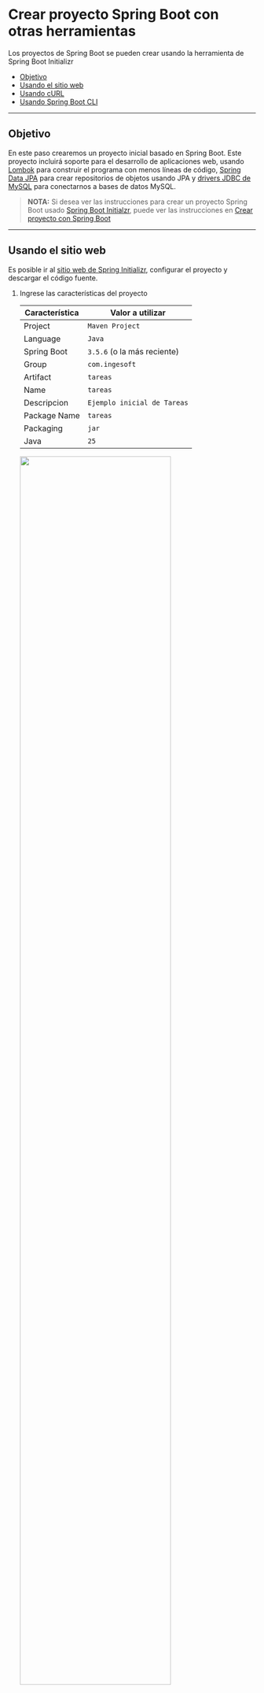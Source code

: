 # Crear proyecto Spring Boot con otras herramientas

Los proyectos de Spring Boot se pueden crear usando la herramienta de Spring Boot Initializr

- [Objetivo](#objetivo)
- [Usando el sitio web](#usando-el-sitio-web)
- [Usando cURL](#usando-curl)
- [Usando Spring Boot CLI](#usando-spring-boot-cli)


---

## Objetivo

En este paso crearemos un proyecto inicial basado en Spring Boot. 
Este proyecto incluirá soporte para el desarrollo de aplicaciones web, usando [Lombok](https://projectlombok.org/) para construir el programa con menos líneas de código, [Spring Data JPA](https://spring.io/projects/spring-data-jpa) para crear repositorios de objetos usando JPA y [drivers JDBC de MySQL](https://www.mysql.com/products/connector/) para conectarnos a bases de datos MySQL.

> **NOTA:** Si desea ver las instrucciones para crear un proyecto Spring Boot usado [Spring Boot Initialzr](https://marketplace.visualstudio.com/items?itemName=vscjava.vscode-spring-initializr), puede ver las instrucciones en [Crear proyecto con Spring Boot](2.crear-proyecto.md)

---

## Usando el sitio web 

Es posible ir al [sitio web de Spring Initializr](https://start.spring.io/), configurar el proyecto y descargar el código fuente.

1. Ingrese las características del proyecto

    | Característica   | Valor a utilizar                |
    |------------------|---------------------------------|
    | Project          | `Maven Project`                 |
    | Language         | `Java`                          |
    | Spring Boot      | `3.5.6` (o la más reciente)     |
    | Group            | `com.ingesoft`                  |
    | Artifact         | `tareas`                        |
    | Name             | `tareas`                        |
    | Descripcion      | `Ejemplo inicial de Tareas`     |
    | Package Name     | `tareas`                        |
    | Packaging        | `jar`                           |
    | Java             | `25`                            |

    <img src="./assets/Spring-Initializr-step-1.png" width="80%">

2. Seleccione las dependencias para la nueva aplicación

    | Dependencia          | Descripción                                     |
    |----------------------|-------------------------------------------------|
    | Spring Web           | Aplicación web                                  |
    | Speong Boot DevTools | Opción para recargar aplicación automáticamente |
    | Lombok               | Anotaciones para escribir menos código          |
    | Spring Data JPA      | Persistencia basada en JPA                      |
    | MySQL Driver         | Soporte para base de datos MySQL                |


    <img src="./assets/Spring-Initializr-step-2.png" width="80%">

3. (Opcionalmente) Haga clic en `Explore` para revisar los archivos que se van a generar para el proyecto.

    <img src="./assets/Spring-Initializr-step-3.png" width="80%">


4. Haga clic en `Generate` o `Download` para descargar un archivo `.zip` con el proyecto que acaba de inicializar.

5. Descomprima el archivo `.zip` para obtener los archivos recién generados.

---

## Usando cURL

Igualmente, es posible [usar la línea de comandos](https://docs.spring.io/initializr/docs/current/reference/html/) para generar y descargar el proyecto.

Por ejemplo, usando cURL

1. Determine los parámetros que va a utilizar para generar el proyecto:

    | Parámetro         | Valor                                 |
    |-------------------|---------------------------------------|
    | `type`            | `maven-project`                       |
    | `language`        | `java`                                |
    | `platformVersion` | `3.5.6` (o la más reciente)           |
    | `packaging`       | `jar`                                 |
    | `jvmVersion`      | `25`                                  |
    | `groupId`         | `com.ingesoft`                        |
    | `artifactId`      | `tareas`                              |
    | `name`            | `tareas`                              |
    | `description`     | `Ejemplo%20inicial%20de%20Tareas`     |
    | `packageName`     | `tareas`                              |
    | `dependencies`    | `lombok,web,data-jpa,mysql`           |

    **NOTA:** Se puede usar el parámetro `baseDir` para definir el nombre del directorio que se desea usar para el proyecto. Si no define este parámetro, el código se creará en el mismo directorio actual.

2. Ejecute el comando `curl` con los parámetros apropiados. Use la dirección `https://start.spring.io/starter.zip` para descargar un archivo `.zip` o `https://start.spring.io/starter.tgz` para descargar un `.tgz`. Por ejemplo:

    ```
    curl https://start.spring.io/starter.zip \
        -d type=maven-project \
        -d language=java \
        -d platformVersion=3.5.6 \
        -d packaging=jar \
        -d jvmVersion=25 \
        -d groupId=com.ingesoft \
        -d artifactId=tareas \
        -d name=tareas \
        -d description=Ejemplo%20inicial%20de%20Tareas \
        -d packageName=tareas \
        -d dependencies=web,devtools,lombok,data-jpa,mysql \
        -o proyecto.zip        
    ```

    **NOTA:** En Linux es posible escribir un comando en varios renglones terminando cada línea con `\`. En Windows, cmd.exe o Powershell, debe terminar cada línea con `^`.

3. Descomprima el archivo `proyecto.zip` para trabajar con los archivos recién generados.

    **NOTA:** Se puede descargar y descomprmir el archivo en una sola línea enlazando los dos comandos. Por ejemplo,

    ```
    curl https://start.spring.io/starter.tgz \
        -d type=maven-project \
        -d language=java \
        -d platformVersion=3.5.6 \
        -d packaging=jar \
        -d jvmVersion=25 \
        -d groupId=com.ingesoft \
        -d artifactId=tareas \
        -d name=tareas \
        -d description=Ejemplo%20inicial%20de%20Tareas \
        -d packageName=tareas \
        -d dependencies=web,devtools,lombok,data-jpa,mysql \
        | tar -xzvf -
    ```

---

## Usando Spring Boot CLI

Spring ofrece además una utilidad de línea de comandos [Spring Boot CLI](https://docs.spring.io/spring-boot/docs/2.3.4.RELEASE/reference/htmlsingle/#cli-init) que permite inicializar el proyecto.

1. (Si no lo ha hecho) Instale los paquetes [`SDKMAN`](https://sdkman.io/install) y `Spring Boot CLI`

    ```
    # Instale SDKMAN 
    curl -s "https://get.sdkman.io" | bash
    source "$HOME/.sdkman/bin/sdkman-init.sh"

    # Use SDKMAN para instalar Spring Boot CLI
    sdk install springboot
    ```

2. Ejecute `spring init --list` para las diferentes alternativas para inicializar el proyecto.

    ```
    spring init --list
    ```

3. Determine los parámetros que desea usar para el proyecto. Por ejemplo

    | Parámetro           | Valor                                |
    |---------------------|--------------------------------------|
    | `--type`            | `maven-project`                      |
    | `--language`        | `java`                               |
    | `--bootVersion`     | `3.5.6` (o la más reciente)          |
    | `--packaging`       | `jar`                                |
    | `--javaVersion`     | `25`                                 |
    | `--groupId`         | `com.ingesoft`                       |
    | `--artifactId`      | `tareas`                             |
    | `--name`            | `tareas`                             |
    | `--description`     | `"Ejemplo inicial de Tareas"`        |
    | `--packageName`     | `tareas`                             |
    | `--dependencies`    | `web,devtools,lombok,data-jpa,mysql` |


4. Ejecute el comando `spring init <parametros> <nombre.zip>` con los parámetros seleccionados

    ```
    spring init \
        --type=maven-project \
        --language=java \
        --bootVersion=3.5.6 \
        --packaging=jar \
        --javaVersion=25 \
        --groupId=com.ingesoft \
        --artifactId=tareas \
        --name=tareas \
        --description="Ejemplo inicial de Tareas" \
        --packageName=tareas \
        --dependencies=web,devtools,lombok,data-jpa,mysql \
        proyecto.zip
    ```

5. Descomprima el archivo `proyecto.zip` para trabajar con los archivos generados

<br>

## 

Siguiente: [Ejecutar MySQL](3.ejecutar-mysql.md)